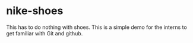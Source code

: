 # nike-shoes
This has to do nothing with shoes. This is a simple demo for the interns to get familiar with Git and github.
